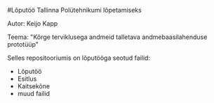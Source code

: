 #Lõputöö Tallinna Polütehnikumi lõpetamiseks

Autor: Keijo Kapp

Teema: "Kõrge terviklusega andmeid talletava andmebaasilahenduse prototüüp"

Selles repositooriumis on lõputööga seotud failid:
 * Lõputöö
 * Esitlus
 * Kaitsekõne
 * muud failid

